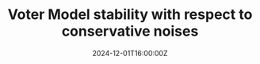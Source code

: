 ---
title: Voter Model stability with respect to conservative noises
show_date: false
share: false

event: CMS Winter Meeting
event_url: https://conferences.cirm-math.fr/2928.html

location: Richmond, BC

summary: The notions of noise sensitivity and stability were recently extended for the voter model, a well-known and studied interactive particle system. In this model, vertices of a graph have opinions that are updated by uniformly selecting edges. We further extend stability results to a different class of perturbations when an exclusion process or Brownian motions are performed in the collection of edge selections. We prove stability of the consensus opinion provided that the noise is being run for a short amount of time, which depends on the underlying graph structure. This is done by analyzing the expected size of the pivotal set, which needs to be properly defined for each setting.

# Talk start and end times.
#   End time can optionally be hidden by prefixing the line with `#`.
date: '2024-12-01T16:00:00Z'
date_end: '2024-12-01T16:30:00Z'
all_day: false
reading_time: false

authors:
  - admin

tags: []

# Is this a featured talk? (true/false)
featured: false
---